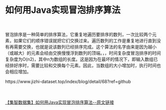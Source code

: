 <h1>如何用Java实现冒泡排序算法</h1><br /><p>冒泡排序是一种简单的排序算法，它重复地遍历要排序的数列，一次比较两个元素，如果它们的顺序错误就把它们交换过来。遍历数列的工作是重复地进行直到没有再需要交换，也就是说该数列已经排序完成。这个算法的名字由来是因为越小（或越大）的元素会经由交换慢慢浮到数列的顶端。，，时间复杂度冒泡排序的时间复杂度为O(n2)，其中n为数组的长度。这是因为在最坏的情况下，即输入数组已经排好序时，需要比较和交换每个元素。因此，当数组的大小增加时，执行时间也会相应增加。</p><p>https://www.jizhi-dataset.top/index/blog/detail/68?ref=github</p><br /><br /><a href="https://www.jizhi-dataset.top/index/blog/detail/68?ref=github" target="_blank">【集智数据集】如何用Java实现冒泡排序算法--原文链接</a>